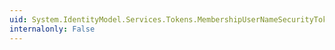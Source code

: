 ```yaml
---
uid: System.IdentityModel.Services.Tokens.MembershipUserNameSecurityTokenHandler.CanValidateToken
internalonly: False
---
```

